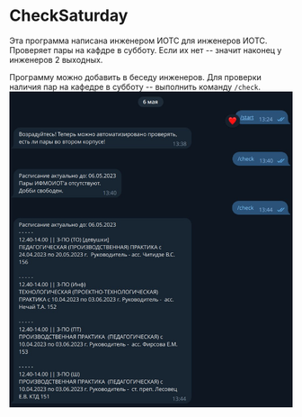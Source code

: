 # CheckSaturday
Эта программа написана инженером ИОТС для инженеров ИОТС.  
Проверяет пары на кафдре в субботу. Если их нет -- значит наконец у инженеров 2 выходных.
  
  
Программу можно добавить в беседу инженеров. 
Для проверки наличия пар на кафедре в субботу -- выполнить команду `/check`.
![screenshot](./img/1.jpg)
